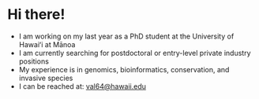 # Hi there! 
- I am working on my last year as a PhD student at the University of Hawaiʻi at Mānoa
- I am currently searching for postdoctoral or entry-level private industry positions
- My experience is in genomics, bioinformatics, conservation, and invasive species
- I can be reached at: val64@hawaii.edu
<!--
**valualv/valualv** is a ✨ _special_ ✨ repository because its `README.md` (this file) appears on your GitHub profile.

Here are some ideas to get you started:

- 🔭 I’m currently working on ...
- 🌱 I’m currently learning ...
- 👯 I’m looking to collaborate on ...
- 🤔 I’m looking for help with ...
- 💬 Ask me about ...
- 📫 How to reach me: ...
- 😄 Pronouns: ...
- ⚡ Fun fact: ...
-->
